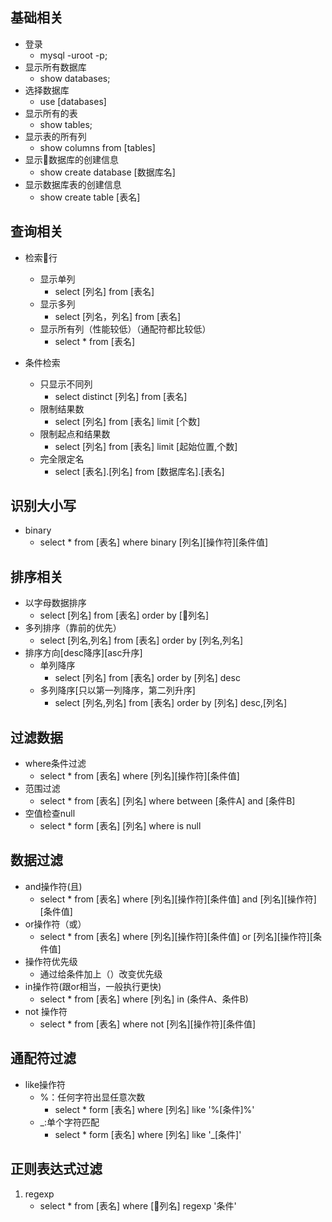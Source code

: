 ## 基础相关
* 登录
    - mysql -uroot -p;
* 显示所有数据库
    - show databases;
* 选择数据库
    - use [databases]
* 显示所有的表
    - show tables;
* 显示表的所有列
    - show columns from [tables]
* 显示数据库的创建信息
    - show create database [数据库名]
* 显示数据库表的创建信息
    - show create table [表名]
## 查询相关
* 检索行
    * 显示单列
        - select [列名] from [表名]
    * 显示多列
        - select [列名，列名] from [表名]
    * 显示所有列（性能较低）（通配符都比较低）
        - select * from [表名]

* 条件检索
    * 只显示不同列
        - select distinct [列名] from [表名]
    * 限制结果数
        - select [列名] from [表名] limit [个数]
    * 限制起点和结果数
        - select [列名] from [表名] limit [起始位置,个数]
    * 完全限定名
        - select [表名].[列名] from [数据库名].[表名]
## 识别大小写
* binary
    - select * from [表名] where binary [列名][操作符][条件值]
## 排序相关
* 以字母数据排序
    - select [列名] from [表名] order by [列名]
* 多列排序（靠前的优先）
     - select [列名,列名] from [表名] order by [列名,列名]
* 排序方向[desc降序][asc升序]
    * 单列降序
        - select [列名] from [表名] order by [列名] desc
    * 多列降序[只以第一列降序，第二列升序]
        - select [列名,列名] from [表名] order by [列名] desc,[列名]
## 过滤数据
* where条件过滤
    - select * from [表名] where [列名][操作符][条件值]
* 范围过滤
    - select * from [表名] [列名] where between [条件A] and [条件B]
* 空值检查null
    - select * form [表名] [列名] where is null
## 数据过滤
* and操作符(且)
    - select * from [表名] where  [列名][操作符][条件值] and [列名][操作符][条件值]
* or操作符（或）
    - select * from [表名] where [列名][操作符][条件值] or [列名][操作符][条件值]
* 操作符优先级
    - 通过给条件加上（）改变优先级
* in操作符(跟or相当，一般执行更快)
    - select * from [表名] where [列名] in (条件A、条件B)
* not 操作符
    - select * from [表名] where not [列名][操作符][条件值]

## 通配符过滤
* like操作符
    *  %：任何字符出显任意次数
        - select * form [表名] where [列名] like '%[条件]%'
    * _:单个字符匹配
        -  select * form [表名] where [列名] like '_[条件]'

## 正则表达式过滤
1. regexp
    - select * from [表名] where [列名] regexp '条件'



























